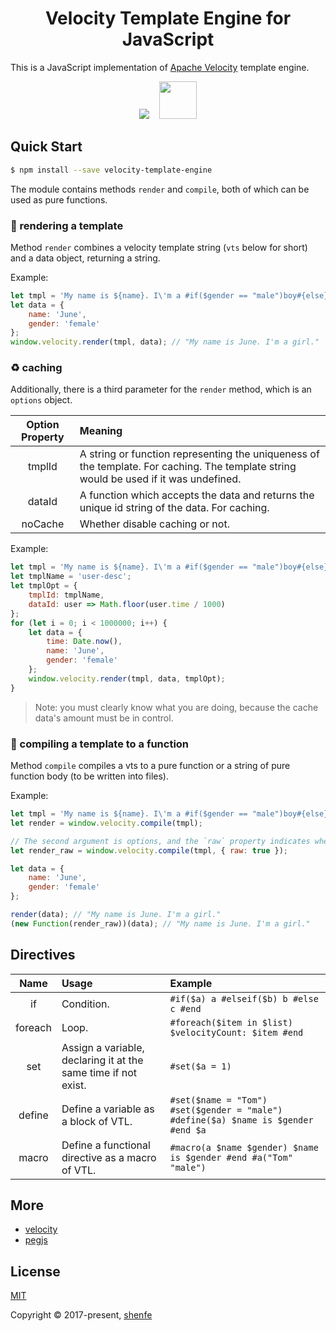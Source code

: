 <h1 align="center">Velocity Template Engine for JavaScript</h1>

This is a JavaScript implementation of [Apache Velocity](http://velocity.apache.org/) template engine.

<p align="center">
    <img src="https://raw.githubusercontent.com/shenfe/Velocity/master/readme_assets/velocity-logo.png">
    <img width="60" height="60" src="https://raw.githubusercontent.com/shenfe/Velocity/master/readme_assets/javascript-logo.png">
</p>

## Quick Start

```bash
$ npm install --save velocity-template-engine
```

The module contains methods `render` and `compile`, both of which can be used as pure functions.

### 🎨 rendering a template

Method `render` combines a velocity template string (`vts` below for short) and a data object, returning a string.

Example:

```js
let tmpl = 'My name is ${name}. I\'m a #if($gender == "male")boy#{else}girl#end.';
let data = {
    name: 'June',
    gender: 'female'
};
window.velocity.render(tmpl, data); // "My name is June. I'm a girl."
```

### ♻️ caching

Additionally, there is a third parameter for the `render` method, which is an `options` object.

| Option Property | Meaning |
| :---: | :--- |
| tmplId | A string or function representing the uniqueness of the template. For caching. The template string would be used if it was undefined. |
| dataId | A function which accepts the data and returns the unique id string of the data. For caching. |
| noCache | Whether disable caching or not. |

Example:

```js
let tmpl = 'My name is ${name}. I\'m a #if($gender == "male")boy#{else}girl#end.';
let tmplName = 'user-desc';
let tmplOpt = {
    tmplId: tmplName,
    dataId: user => Math.floor(user.time / 1000)
};
for (let i = 0; i < 1000000; i++) {
    let data = {
        time: Date.now(),
        name: 'June',
        gender: 'female'
    };
    window.velocity.render(tmpl, data, tmplOpt);
}
```

> Note: you must clearly know what you are doing, because the cache data's amount must be in control.

### 📰 compiling a template to a function

Method `compile` compiles a vts to a pure function or a string of pure function body (to be written into files).

Example:

```js
let tmpl = 'My name is ${name}. I\'m a #if($gender == "male")boy#{else}girl#end.';
let render = window.velocity.compile(tmpl);

// The second argument is options, and the `raw` property indicates whether to compile the vts to a string or not.
let render_raw = window.velocity.compile(tmpl, { raw: true });

let data = {
    name: 'June',
    gender: 'female'
};

render(data); // "My name is June. I'm a girl."
(new Function(render_raw))(data); // "My name is June. I'm a girl."
```

## Directives

Name | Usage | Example
:---: | :--- | :---
if | Condition. | `#if($a) a #elseif($b) b #else c #end`
foreach | Loop. | `#foreach($item in $list) $velocityCount: $item #end`
set | Assign a variable, declaring it at the same time if not exist. | `#set($a = 1)`
define | Define a variable as a block of VTL. | `#set($name = "Tom") #set($gender = "male") #define($a) $name is $gender #end $a`
macro | Define a functional directive as a macro of VTL. | `#macro(a $name $gender) $name is $gender #end #a("Tom" "male")`

## More

* [velocity](http://velocity.apache.org/)
* [pegjs](https://github.com/pegjs/pegjs)

## License

[MIT](http://opensource.org/licenses/MIT)

Copyright © 2017-present, [shenfe](https://github.com/shenfe)

